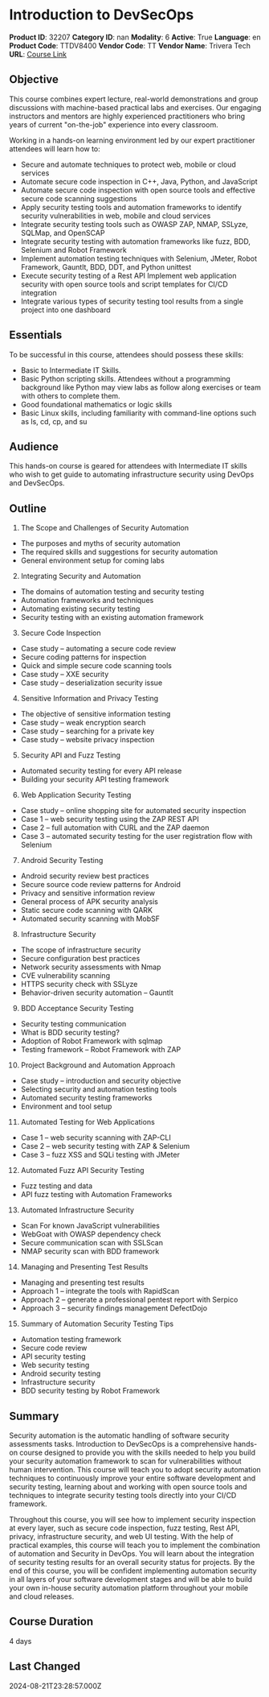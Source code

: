 # Introduction to DevSecOps

**Product ID**: 32207
**Category ID**: nan
**Modality**: 6
**Active**: True
**Language**: en
**Product Code**: TTDV8400
**Vendor Code**: TT
**Vendor Name**: Trivera Tech
**URL**: [Course Link](https://www.fastlaneus.com/course/triveratech-ttdv8400)

## Objective
This course combines expert lecture, real-world demonstrations and group discussions with machine-based practical labs and exercises.  Our engaging instructors and mentors are highly experienced practitioners who bring years of current "on-the-job" experience into every classroom.  

Working in a hands-on learning environment led by our expert practitioner attendees will learn how to:



- Secure and automate techniques to protect web, mobile or cloud services
- Automate secure code inspection in C++, Java, Python, and JavaScript
- Automate secure code inspection with open source tools and effective secure code scanning suggestions
- Apply security testing tools and automation frameworks to identify security vulnerabilities in web, mobile and cloud services
- Integrate security testing tools such as OWASP ZAP, NMAP, SSLyze, SQLMap, and OpenSCAP
- Integrate security testing with automation frameworks like fuzz, BDD, Selenium and Robot Framework
- Implement automation testing techniques with Selenium, JMeter, Robot Framework, Gauntlt, BDD, DDT, and Python unittest
- Execute security testing of a Rest API Implement web application security with open source tools and script templates for CI/CD integration
- Integrate various types of security testing tool results from a single project into one dashboard

## Essentials
To be successful in this course, attendees should possess these skills:



- Basic to Intermediate IT Skills.
- Basic Python scripting skills. Attendees without a programming background like Python may view labs as follow along exercises or team with others to complete them.
- Good foundational mathematics or logic skills
- Basic Linux skills, including familiarity with command-line options such as ls, cd, cp, and su

## Audience
This hands-on course is geared for attendees with Intermediate IT skills who wish to get guide to automating infrastructure security using DevOps and DevSecOps.

## Outline
1.	The Scope and Challenges of Security Automation


- The purposes and myths of security automation
- The required skills and suggestions for security automation
- General environment setup for coming labs
2.	Integrating Security and Automation


- The domains of automation testing and security testing
- Automation frameworks and techniques
- Automating existing security testing
- Security testing with an existing automation framework
3.	Secure Code Inspection


- Case study – automating a secure code review
- Secure coding patterns for inspection
- Quick and simple secure code scanning tools
- Case study – XXE security
- Case study – deserialization security issue
4.	Sensitive Information and Privacy Testing


- The objective of sensitive information testing
- Case study – weak encryption search
- Case study – searching for a private key
- Case study – website privacy inspection
5.	Security API and Fuzz Testing


- Automated security testing for every API release
- Building your security API testing framework
6.	Web Application Security Testing


- Case study – online shopping site for automated security inspection
- Case 1 – web security testing using the ZAP REST API
- Case 2 – full automation with CURL and the ZAP daemon
- Case 3 – automated security testing for the user registration flow with Selenium
7.	Android Security Testing


- Android security review best practices
- Secure source code review patterns for Android
- Privacy and sensitive information review
- General process of APK security analysis
- Static secure code scanning with QARK
- Automated security scanning with MobSF
8.	Infrastructure Security


- The scope of infrastructure security
- Secure configuration best practices
- Network security assessments with Nmap
- CVE vulnerability scanning
- HTTPS security check with SSLyze
- Behavior-driven security automation – Gauntlt
9.	BDD Acceptance Security Testing


- Security testing communication
- What is BDD security testing?
- Adoption of Robot Framework with sqlmap
- Testing framework – Robot Framework with ZAP
10.	Project Background and Automation Approach


- Case study – introduction and security objective
- Selecting security and automation testing tools
- Automated security testing frameworks
- Environment and tool setup
11.	Automated Testing for Web Applications


- Case 1 – web security scanning with ZAP-CLI
- Case 2 – web security testing with ZAP & Selenium
- Case 3 – fuzz XSS and SQLi testing with JMeter
12.	Automated Fuzz API Security Testing


- Fuzz testing and data
- API fuzz testing with Automation Frameworks
13.	Automated Infrastructure Security


- Scan For known JavaScript vulnerabilities
- WebGoat with OWASP dependency check
- Secure communication scan with SSLScan
- NMAP security scan with BDD framework
14.	Managing and Presenting Test Results


- Managing and presenting test results
- Approach 1 – integrate the tools with RapidScan
- Approach 2 – generate a professional pentest report with Serpico
- Approach 3 – security findings management DefectDojo
15.	Summary of Automation Security Testing Tips


- Automation testing framework
- Secure code review
- API security testing
- Web security testing
- Android security testing
- Infrastructure security
- BDD security testing by Robot Framework

## Summary
Security automation is the automatic handling of software security assessments tasks. Introduction to DevSecOps is a comprehensive hands-on course designed to provide you with the skills needed to help you build your security automation framework to scan for vulnerabilities without human intervention. This course will teach you to adopt security automation techniques to continuously improve your entire software development and security testing, learning about and working with open source tools and techniques to integrate security testing tools directly into your CI/CD framework.  

Throughout this course, you will see how to implement security inspection at every layer, such as secure code inspection, fuzz testing, Rest API, privacy, infrastructure security, and web UI testing. With the help of practical examples, this course will teach you to implement the combination of automation and Security in DevOps. You will learn about the integration of security testing results for an overall security status for projects. By the end of this course, you will be confident implementing automation security in all layers of your software development stages and will be able to build your own in-house security automation platform throughout your mobile and cloud releases.

## Course Duration
4 days

## Last Changed
2024-08-21T23:28:57.000Z
